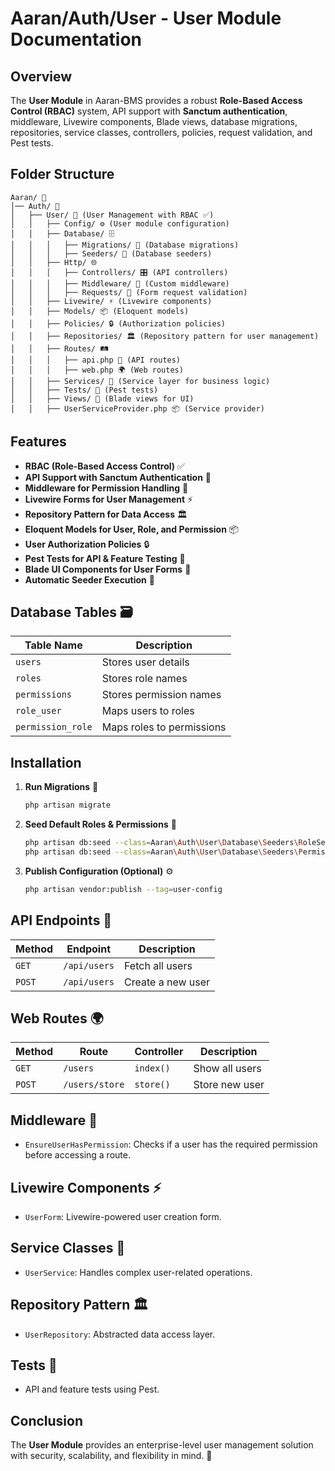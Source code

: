 # Aaran/Auth/User - User Module Documentation

## Overview

The **User Module** in Aaran-BMS provides a robust **Role-Based Access Control (RBAC)** system, API support with **Sanctum authentication**, middleware, Livewire components, Blade views, database migrations, repositories, service classes, controllers, policies, request validation, and Pest tests.

## Folder Structure

```
Aaran/ 🚀
│── Auth/ 🔐
│   ├── User/ 👤 (User Management with RBAC ✅)
│   │   ├── Config/ ⚙️ (User module configuration)
│   │   ├── Database/ 🗄️
│   │   │   ├── Migrations/ 📜 (Database migrations)
│   │   │   ├── Seeders/ 🌱 (Database seeders)
│   │   ├── Http/ 🌐
│   │   │   ├── Controllers/ 🎛️ (API controllers)
│   │   │   ├── Middleware/ 🚦 (Custom middleware)
│   │   │   ├── Requests/ 📩 (Form request validation)
│   │   ├── Livewire/ ⚡ (Livewire components)
│   │   ├── Models/ 📦 (Eloquent models)
│   │   ├── Policies/ 🔒 (Authorization policies)
│   │   ├── Repositories/ 🏛️ (Repository pattern for user management)
│   │   ├── Routes/ 🛤️
│   │   │   ├── api.php 📡 (API routes)
│   │   │   ├── web.php 🌍 (Web routes)
│   │   ├── Services/ 🔧 (Service layer for business logic)
│   │   ├── Tests/ 🧪 (Pest tests)
│   │   ├── Views/ 🎨 (Blade views for UI)
│   │   ├── UserServiceProvider.php 📦 (Service provider)
```

## Features

- **RBAC (Role-Based Access Control)** ✅
- **API Support with Sanctum Authentication** 🔑
- **Middleware for Permission Handling** 🚦
- **Livewire Forms for User Management** ⚡
- **Repository Pattern for Data Access** 🏛️
- **Eloquent Models for User, Role, and Permission** 📦
- **User Authorization Policies** 🔒
- **Pest Tests for API & Feature Testing** 🧪
- **Blade UI Components for User Forms** 🎨
- **Automatic Seeder Execution** 🌱

## Database Tables 🗃️

| Table Name        | Description               |
| ----------------- | ------------------------- |
| `users`           | Stores user details       |
| `roles`           | Stores role names         |
| `permissions`     | Stores permission names   |
| `role_user`       | Maps users to roles       |
| `permission_role` | Maps roles to permissions |

## Installation

1. **Run Migrations** 📜
   ```sh
   php artisan migrate
   ```
2. **Seed Default Roles & Permissions** 🌱
   ```sh
   php artisan db:seed --class=Aaran\Auth\User\Database\Seeders\RoleSeeder
   php artisan db:seed --class=Aaran\Auth\User\Database\Seeders\PermissionSeeder
   ```
3. **Publish Configuration (Optional)** ⚙️
   ```sh
   php artisan vendor:publish --tag=user-config
   ```

## API Endpoints 📡

| Method | Endpoint     | Description       |
| ------ | ------------ | ----------------- |
| `GET`  | `/api/users` | Fetch all users   |
| `POST` | `/api/users` | Create a new user |

## Web Routes 🌍

| Method | Route          | Controller | Description    |
| ------ | -------------- | ---------- | -------------- |
| `GET`  | `/users`       | `index()`  | Show all users |
| `POST` | `/users/store` | `store()`  | Store new user |

## Middleware 🚦

- `EnsureUserHasPermission`: Checks if a user has the required permission before accessing a route.

## Livewire Components ⚡

- `UserForm`: Livewire-powered user creation form.

## Service Classes 🔧

- `UserService`: Handles complex user-related operations.

## Repository Pattern 🏛️

- `UserRepository`: Abstracted data access layer.

## Tests 🧪

- API and feature tests using Pest.

## Conclusion

The **User Module** provides an enterprise-level user management solution with security, scalability, and flexibility in mind. 🚀
